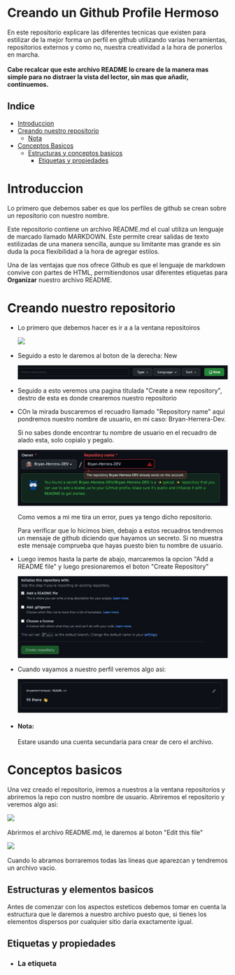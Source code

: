 # Creando un Github Profile Hermoso
En este repositorio explicare las diferentes tecnicas que existen para estilizar de la mejor forma un perfil en github utilizando varias herramientas, repositorios externos y como no, nuestra creatividad a la hora de ponerlos en marcha.
<br>
<br>
**Cabe recalcar que este archivo README lo creare de la manera mas simple para no distraer la vista del lector, sin mas que añadir, continuemos.**

## Indice
- [Introduccion](#Introduccion)
- [Creando nuestro repositorio](#Creando-nuestro-repositorio)
  - [Nota](#nota)
- [Conceptos Basicos](#conceptos)
  - [Estructuras y conceptos basicos](#estructura-basica)
    - [Etiquetas y propiedades](#etiquetas-y-propiedades)

<div id="Introduccion">
  <h1>Introduccion</h1>
  <p>Lo primero que debemos saber es que los perfiles de github se crean sobre un repositorio con nuestro nombre.</p>
  <p>Este repositorio contiene un archivo README.md el cual utiliza un lenguaje de marcado llamado MARKDOWN. Este permite crear salidas de texto estilizadas de una manera sencilla, aunque su limitante mas grande es sin duda la poca flexibilidad a la hora de agregar estilos.</p>
  <p>Una de las ventajas que nos ofrece Github es que el lenguaje de markdown convive con partes de HTML, permitiendonos usar diferentes etiquetas para <b>Organizar</b> nuestro archivo README.</p>
</div>
<div id="Creando-nuestro-repositorio">
  <h1>Creando nuestro repositorio</h1>
  <ul>
    <li>
      <p>Lo primero que debemos hacer es ir a a la ventana repositoiros</p>
      <kbd>
        <img src="https://github.com/Bryan-Herrera-DEV/Como-Crear-un-Github-Hermoso/blob/ad9ab4dd03a2f6da688b06f400fb3be4dd32c09d/recursos/pesta%C3%B1aRepo.jpg">
      </kbd>
    </li>
    <li>
      <p>Seguido a esto le daremos al boton de la derecha: New</p>
      <kbd><img src="https://github.com/Bryan-Herrera-DEV/Como-Crear-un-Github-Hermoso/blob/6d5ebc07a5af3c19f9a25762228d8f713cf61c74/recursos/new.jpg"></kbd>
    </li>
     <li>
      <p>Seguido a esto veremos una pagina titulada "Create a new repository", destro de esta es donde crearemos nuestro repositorio</p>
    </li>
    <li>
      <p>COn la mirada buscaremos el recuadro llamado "Repository name" aqui pondremos nuestro nombre de usuario, en mi caso: Bryan-Herrera-Dev.</p>
      <p>Si no sabes donde encontrar tu nombre de usuario en el recuadro de alado esta, solo copialo y pegalo.</p>
      <kbd><img src="https://github.com/Bryan-Herrera-DEV/Como-Crear-un-Github-Hermoso/blob/ea9a59d47b70d003bf245095286796e6855c2740/recursos/USER.jpg"></kbd>
      <p>Como vemos a mi me tira un error, pues ya tengo dicho repositorio.</p>
      <p>Para verificar que lo hicimos bien, debajo a estos recuadros tendremos un mensaje de github diciendo que hayamos un secreto. Si no muestra este mensaje comprueba que hayas puesto bien tu nombre de usuario.</p>
    </li>
    <li>
      <p>Luego iremos hasta la parte de abajo, marcaremos la opcion "Add a README file" y luego presionaremos el boton "Create Repository"</p>
      <kbd><img src="https://github.com/Bryan-Herrera-DEV/Como-Crear-un-Github-Hermoso/blob/8b17f3d8c58036e6e6577cf855506cd0674fe58d/recursos/create.jpg"></kbd>
    </li>
    <li>
      <p>Cuando vayamos a nuestro perfil veremos algo asi: </p>
      <kbd><img src="https://github.com/Bryan-Herrera-DEV/Como-Crear-un-Github-Hermoso/blob/e2c94c9e72511f9505530c361d9844b7c035a6bb/recursos/default.jpg"></kbd>
    </li>
    <li>
      <h4 id="nota">Nota: </h4>
      <p>Estare usando una cuenta secundaria para crear de cero el archivo.</p>
    </li>
  </ul>
</div>
<div id="conceptos">
  <h1>Conceptos basicos</h1>
  <p>Una vez creado el repositorio, iremos a nuestros a la ventana repositorios y  abriremos la repo con nustro nombre de usuario. Abriremos el repositorio y veremos algo asi: </p>
  <kbd><img src="https://github.com/Bryan-Herrera-DEV/Como-Crear-un-Perfil-Hermoso-con-README/blob/aa63571f8016fbbe2035fcdb06a256597599c6ce/recursos/vistaPrev.jpg" width="450"></kbd>
  <p>Abrirmos el archivo README.md, le daremos al boton "Edit this file"</p>
  <kbd><img src="https://github.com/Bryan-Herrera-DEV/Como-Crear-un-Perfil-Hermoso-con-README/blob/ec8ef62ed65d227f1cdb60a674366e30fa993ead/recursos/editButton.jpg" width="450"></kbd>
  <p>Cuando lo abramos borraremos todas las lineas que aparezcan y tendremos un archivo vacio.</p>
  <div id="estructura-basica">
    <h2>Estructuras y elementos basicos</h2>
    <p>Antes de comenzar con los aspectos esteticos debemos tomar en cuenta la estructura que le daremos a nuestro archivo puesto que, si tienes los elementos dispersos por cualquier sitio daria exactamente igual.<p>
    <div id="etiquetas-y-propiedades">
      <h2>Etiquetas y propiedades</h2>
      <ul>
        <li>
          <h3> La etiqueta </h3>
          <p></p>
        </li>
      </ul>
    </div>
    
  </div>
</div>
